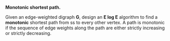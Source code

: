 **Monotonic shortest path.** 

Given an edge-weighted digraph **G**, design an **E log E** algorithm to find a **monotonic** shortest path from ss to every other vertex. A path is monotonic if the sequence of edge weights along the path are either strictly increasing or strictly decreasing.
